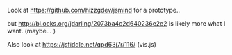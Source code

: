 

Look at https://github.com/hizzgdev/jsmind
for a prototype..

but http://bl.ocks.org/jdarling/2073ba4c2d640236e2e2 is likely more what I want.  (maybe...  )

Also look at https://jsfiddle.net/qpd63j7r/116/  (vis.js)
